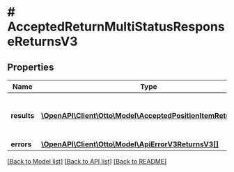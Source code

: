 # # AcceptedReturnMultiStatusResponseReturnsV3

## Properties

Name | Type | Description | Notes
------------ | ------------- | ------------- | -------------
**results** | [**\OpenAPI\Client\Otto\Model\AcceptedPositionItemReturnsV3[]**](AcceptedPositionItemReturnsV3.md) | List of all the items received from partner |
**errors** | [**\OpenAPI\Client\Otto\Model\ApiErrorV3ReturnsV3[]**](ApiErrorV3ReturnsV3.md) |  | [optional]

[[Back to Model list]](../../README.md#models) [[Back to API list]](../../README.md#endpoints) [[Back to README]](../../README.md)
